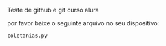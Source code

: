 Teste de github e git 
curso alura

por favor baixe o seguinte arquivo no seu dispositivo:

```
coletanias.py

```
